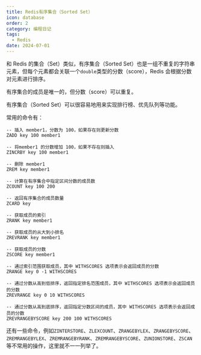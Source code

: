 ```yaml
---
title: Redis有序集合（Sorted Set）
icon: database
order: 2
category: 编程日记
tags: 
  - Redis
date: 2024-07-01
---
```


和 Redis 的集合（Set）类似，有序集合（Sorted Set）也是一组不重复的字符串元素，但每个元素都会关联一个`double`类型的分数（score），Redis 会根据分数对元素进行排序。

有序集合的成员是唯一的，但分数（score）可以重复。

有序集合（Sorted Set）可以很容易地用来实现排行榜、优先队列等功能。

常用的命令有：

```redis :no-line-numbers :no-collapsed-lines
-- 插入 member1，分数为 100，如果存在则更新分数
ZADD key 100 member1

-- 将member1 的分数增加 100，如果不存在则插入
ZINCRBY key 100 member1

-- 删除 member1
ZREM key member1

-- 计算在有序集合中指定区间分数的成员数
ZCOUNT key 100 200

-- 返回有序集合的成员数量
ZCARD key

-- 获取成员的索引
ZRANK key member1

-- 获取成员的从大到小排名
ZREVRANK key member1

-- 获取成员的分数
ZSCORE key member1

-- 通过索引范围获取成员，其中 WITHSCORES 选项表示会返回成员的分数
ZRANGE key 0 -1 WITHSCORES

-- 通过分数从高到低排序，返回指定排名范围成员，其中 WITHSCORES 选项表示会返回成员的分数
ZREVRANGE key 0 10 WITHSCORES

-- 通过分数从高到底排序，返回指定分数区间的成员，其中 WITHSCORES 选项表示会返回成员的分数
ZREVRANGEBYSCORE key 200 100 WITHSCORES
```

还有一些命令，例如`ZINTERSTORE`、`ZLEXCOUNT`、`ZRANGEBYLEX`、`ZRANGEBYSCORE`、`ZREMRANGEBYLEX`、`ZREMRANGEBYRANK`、`ZREMRANGEBYSCORE`、`ZUNIONSTORE`、`ZSCAN`等不常用的操作，这里就不一一列举了。